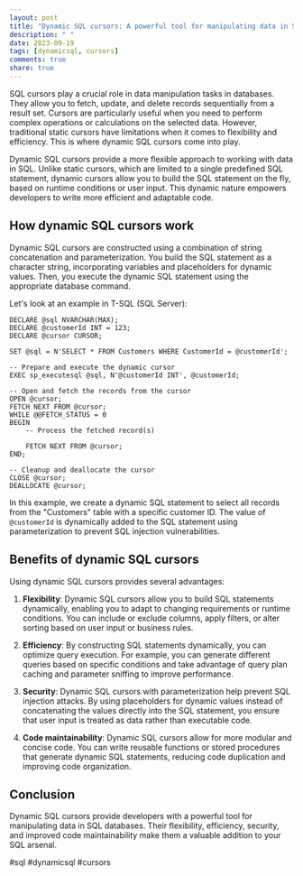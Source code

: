 ```yaml
---
layout: post
title: "Dynamic SQL cursors: A powerful tool for manipulating data in SQL"
description: " "
date: 2023-09-19
tags: [dynamicsql, cursors]
comments: true
share: true
---
```


SQL cursors play a crucial role in data manipulation tasks in databases. They allow you to fetch, update, and delete records sequentially from a result set. Cursors are particularly useful when you need to perform complex operations or calculations on the selected data. However, traditional static cursors have limitations when it comes to flexibility and efficiency. This is where dynamic SQL cursors come into play.

Dynamic SQL cursors provide a more flexible approach to working with data in SQL. Unlike static cursors, which are limited to a single predefined SQL statement, dynamic cursors allow you to build the SQL statement on the fly, based on runtime conditions or user input. This dynamic nature empowers developers to write more efficient and adaptable code.

## How dynamic SQL cursors work

Dynamic SQL cursors are constructed using a combination of string concatenation and parameterization. You build the SQL statement as a character string, incorporating variables and placeholders for dynamic values. Then, you execute the dynamic SQL statement using the appropriate database command.

Let's look at an example in T-SQL (SQL Server):

```t-sql
DECLARE @sql NVARCHAR(MAX);
DECLARE @customerId INT = 123;
DECLARE @cursor CURSOR;

SET @sql = N'SELECT * FROM Customers WHERE CustomerId = @customerId';

-- Prepare and execute the dynamic cursor
EXEC sp_executesql @sql, N'@customerId INT', @customerId;

-- Open and fetch the records from the cursor
OPEN @cursor;
FETCH NEXT FROM @cursor;
WHILE @@FETCH_STATUS = 0
BEGIN
    -- Process the fetched record(s)
    
    FETCH NEXT FROM @cursor;
END;

-- Cleanup and deallocate the cursor
CLOSE @cursor;
DEALLOCATE @cursor;
```

In this example, we create a dynamic SQL statement to select all records from the "Customers" table with a specific customer ID. The value of `@customerId` is dynamically added to the SQL statement using parameterization to prevent SQL injection vulnerabilities.

## Benefits of dynamic SQL cursors

Using dynamic SQL cursors provides several advantages:

1. **Flexibility**: Dynamic SQL cursors allow you to build SQL statements dynamically, enabling you to adapt to changing requirements or runtime conditions. You can include or exclude columns, apply filters, or alter sorting based on user input or business rules.

2. **Efficiency**: By constructing SQL statements dynamically, you can optimize query execution. For example, you can generate different queries based on specific conditions and take advantage of query plan caching and parameter sniffing to improve performance.

3. **Security**: Dynamic SQL cursors with parameterization help prevent SQL injection attacks. By using placeholders for dynamic values instead of concatenating the values directly into the SQL statement, you ensure that user input is treated as data rather than executable code.

4. **Code maintainability**: Dynamic SQL cursors allow for more modular and concise code. You can write reusable functions or stored procedures that generate dynamic SQL statements, reducing code duplication and improving code organization.

## Conclusion

Dynamic SQL cursors provide developers with a powerful tool for manipulating data in SQL databases. Their flexibility, efficiency, security, and improved code maintainability make them a valuable addition to your SQL arsenal.

#sql #dynamicsql #cursors